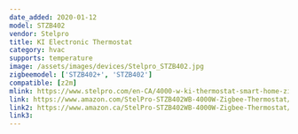 ```yaml
---
date_added: 2020-01-12
model: STZB402
vendor: Stelpro
title: KI Electronic Thermostat
category: hvac
supports: temperature
image: /assets/images/devices/Stelpro_STZB402.jpg
zigbeemodel: ['STZB402+', 'STZB402']
compatible: [z2m]
mlink: https://www.stelpro.com/en-CA/4000-w-ki-thermostat-smart-home-zigbee
link: https://www.amazon.com/StelPro-STZB402WB-4000W-Zigbee-Thermostat/dp/B01M645P7H
link2: https://www.amazon.ca/StelPro-STZB402WB-4000W-Zigbee-Thermostat/dp/B01M645P7H
link3: 
---
```

